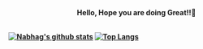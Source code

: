 <div align = "center"><b>Hello, Hope you are doing Great!!👋 </div>
 <br>

[![Nabhag's github stats](https://github-readme-stats.vercel.app/api?username=Nabhag8848)](https://github.com/Nabhag8848/github-readme-stats) [![Top Langs](https://github-readme-stats.vercel.app/api/top-langs/?username=Nabhag8848&layout=compact)](https://github.com/Nabhag8848/github-readme-stats)
<!--
**Nabhag8848/Nabhag8848** is a ✨ _special_ ✨ repository because its `README.md` (this file) appears on your GitHub profile.

Here are some ideas to get you started:

- 🔭 I’m currently working on ...
- 🌱 I’m currently learning ...
- 👯 I’m looking to collaborate on ...
- 🤔 I’m looking for help with ...
- 💬 Ask me about ...
- 📫 How to reach me: ...
- 😄 Pronouns: ...
- ⚡ Fun fact: ...
-->
